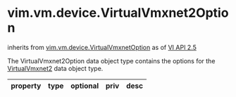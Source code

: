 vim.vm.device.VirtualVmxnet2Option
==================================
inherits from [vim.vm.device.VirtualVmxnetOption](docs/vim.vm.device.VirtualVmxnetOption.md)
as of [VI API 2.5](vim.version.md#vim.version.version2)


The VirtualVmxnet2Option data object type contains the options for the   <a href="vim.vm.device.VirtualVmxnet2.md">VirtualVmxnet2</a> data object type.

| property | type | optional | priv | desc |
|:---------|:-----|:---------|:-----|:-----|



